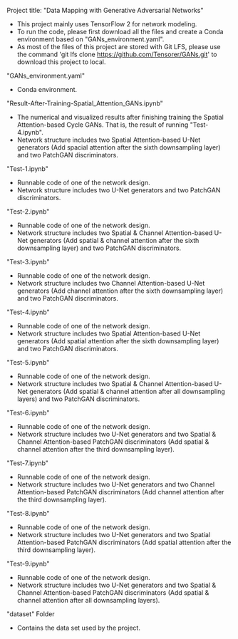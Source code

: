 Project title: "Data Mapping with Generative Adversarial Networks"
- This project mainly uses TensorFlow 2 for network modeling. 
- To run the code, please first download all the files and create a Conda environment based on "GANs_environment.yaml". 
- As most of the files of this project are stored with Git LFS, please use the command 'git lfs clone https://github.com/Tensorer/GANs.git' to download this project to local.

"GANs_environment.yaml" 
- Conda environment.

"Result-After-Training-Spatial_Attention_GANs.ipynb"
- The numerical and visualized results after finishing training the Spatial Attention-based Cycle GANs. That is, the result of running "Test-4.ipynb".
- Network structure includes two Spatial Attention-based U-Net generators (Add spacial attention after the sixth downsampling layer) and two PatchGAN discriminators.

"Test-1.ipynb"
- Runnable code of one of the network design.
- Network structure includes two U-Net generators and two PatchGAN discriminators.

"Test-2.ipynb"
- Runnable code of one of the network design.
- Network structure includes two Spatial & Channel Attention-based U-Net generators (Add spatial & channel attention after the sixth downsampling layer) and two PatchGAN discriminators.

"Test-3.ipynb"
- Runnable code of one of the network design.
- Network structure includes two Channel Attention-based U-Net generators (Add channel attention after the sixth downsampling layer) and two PatchGAN discriminators.

"Test-4.ipynb"
- Runnable code of one of the network design.
- Network structure includes two Spatial Attention-based U-Net generators (Add spatial attention after the sixth downsampling layer) and two PatchGAN discriminators.

"Test-5.ipynb"
- Runnable code of one of the network design.
- Network structure includes two Spatial & Channel Attention-based U-Net generators (Add spatial & channel attention after all downsampling layers) and two PatchGAN discriminators.

"Test-6.ipynb"
- Runnable code of one of the network design.
- Network structure includes two U-Net generators and two Spatial & Channel Attention-based PatchGAN discriminators (Add spatial & channel attention after the third downsampling layer).

"Test-7.ipynb"
- Runnable code of one of the network design.
- Network structure includes two U-Net generators and two Channel Attention-based PatchGAN discriminators (Add channel attention after the third downsampling layer).

"Test-8.ipynb"
- Runnable code of one of the network design.
- Network structure includes two U-Net generators and two Spatial Attention-based PatchGAN discriminators (Add spatial attention after the third downsampling layer).

"Test-9.ipynb"
- Runnable code of one of the network design.
- Network structure includes two U-Net generators and two Spatial & Channel Attention-based PatchGAN discriminators (Add spatial & channel attention after all downsampling layers).

"dataset" Folder
- Contains the data set used by the project.
